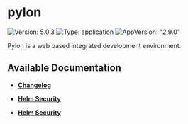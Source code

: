 # pylon

![Version: 5.0.3](https://img.shields.io/badge/Version-5.0.3-informational?style=flat-square) ![Type: application](https://img.shields.io/badge/Type-application-informational?style=flat-square) ![AppVersion: "2.9.0"](https://img.shields.io/badge/AppVersion-"2.9.0"-informational?style=flat-square)

Pylon is a web based integrated development environment.

## Available Documentation

- [**Changelog**](CHANGELOG)

- [**Helm Security**](container-security)

- [**Helm Security**](helm-security)


